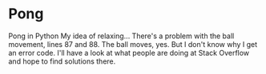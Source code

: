 # Pong
Pong in Python
My idea of relaxing...
There's a problem with the ball movement, lines 87 and 88.
The ball moves, yes. But I don't know why I get an error code. I'll have a look at what people
are doing at Stack Overflow and hope to find solutions there.
